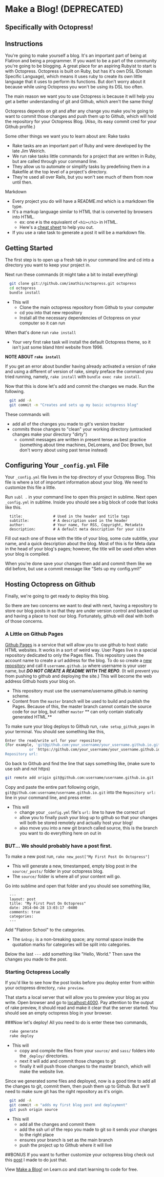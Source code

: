 
# Make a Blog! (DEPRECATED)
## Specifically with Octopress!

## Instructions

You're going to make yourself a blog.  It's an important part of being at Flatiron and being a programmer. If you want to be a part of the community you're going to be blogging.  A great place for an aspiring Rubyist to start is with Octopress.  Octopress is built on Ruby, but has it's own DSL (Domain Specific Language), which means it uses ruby to create its own little language that it uses to perform its functions.  But don't worry about it because while using Octopress you won't be using its DSL too often.

The main reason we want you to use Octopress is because it will help you get a better understanding of git and Github, which aren't the same thing!

Octopress depends on git and after any change you make you're going to want to commit those changes and push them up to Github, which will hold the repository for your Octopress Blog.  (Also, its easy commit cred for your Github profile.)

Some other things we want you to learn about are:
Rake tasks
  - Rake tasks are an important part of Ruby and were developed by the late Jim Weirich.
  - We run rake tasks little commands for a project that are written in Ruby, but are called through your command line.
  - They allow us to automate or simplify tasks by predefining them in a Rakefile at the top level of a project's directory.
  - They're used all over Rails, but you won't see much of them from now until then.

Markdown
  - Every project you do will have a README.md which is a markdown file type.
  - It's a markup language similar to HTML that is converted by browsers into HTML.
    - ex: one `#` is the equivalent of `<h1></h1>` in HTML.
    - Here's a [cheat sheet](https://github.com/adam-p/markdown-here/wiki/Markdown-Cheatsheet) to help you out.
  - If you use a rake task to generate a post it will be a markdown file.


## Getting Started

The first step is to open up a fresh tab in your command line and cd into a directory you want to keep your project in.

Next run these commands (it might take a bit to install everything)
```sh
  git clone git://github.com/imathis/octopress.git octopress
  cd octopress
  bundle install
```
- This will 
  - Clone the main octopress repository from Github to your computer
  - cd you into that new repository
  - Install all the necessary dependencies of Octopress on your computer so it can run

When that's done run `rake install`
  - Your very first rake task will install the default Octopress theme, so it isn't just some bland html website from 1996.

**NOTE ABOUT `rake install`**

If you get an error about bundler having already activated a version of rake and using a different of version of rake, simply preface the command you tried running, namely, `rake install` with `bundle exec rake install`.

Now that this is done let's add and commit the changes we made. Run the following.
```sh
  git add -A
  git commit -m "Creates and sets up my basic octopress blog"
```
These commands will:
  - add all of the changes you made to git's version tracker
  - commits those changes to "clean" your working directory (untracked changes make your directory "dirty")
    - commit messages are written in present tense as best practice (something about time machines, DeLoreans, and Doc Brown, but don't worry about using past tense instead)

## Configuring Your `_config.yml` File

Your `_config.yml` file lives in the top directory of your Octopress Blog.  This file is where a lot of important information about your blog.  We need to customize this file a little.

Run `subl .` in your command line to open this project in sublime. Next open `_config.yml` in sublime. Inside you should see a big block of code that looks like this.
```
  title:              # Used in the header and title tags
  subtitle:           # A description used in the header
  author:             # Your name, for RSS, Copyright, Metadata
  description:        # A default meta description for your site
```
Fill out each one of those with the title of your blog, some cute subtitle, your name, and a quick description about the blog.  Most of this is for Meta data in the head of your blog's pages; however, the title will be used often when your blog is compiled.

When you're done save your changes then add and commit them like we did before, but use a commit message like "Sets up my config.yml!"


## Hosting Octopress on Github
Finally, we're going to get ready to deploy this blog.

So there are two concerns we want to deal with next, having a repository to store our blog posts in so that they are under version control and backed up and having a place to host our blog. Fortunately, github will deal with both of those concerns.

### A Little on Github Pages

[Github Pages](http://pages.github.com/) is a service that will allow you to use github to host static HTML websites. It works in a sort of weird way. User Pages live in a special repository dedicated to only the Pages files. This repository uses the account name to create a url address for the blog.  To do so create a [new repository](https://github.com/new) and call it `username.github.io` where username is your user name, but ___DO NOT CREATE A README WITH THE REPO___. (It will prevent you from pushing to github and deploying the site.)  This will become the web address Github hosts your blog on.

- This repository must use the username/username.github.io naming scheme.
- Content from the `master` branch will be used to build and publish the Pages. Because of this, the master branch cannot contain the source code for our blog, but rather `master` ** can only contain statically generated HTML.**

To make sure your blog deploys to Github run, `rake setup_github_pages` in your terminal. You should see something like this,
```sh
Enter the read/write url for your repository
(For example, 'git@github.com:your_username/your_username.github.io.git)
           or 'https://github.com/your_username/your_username.github.io')
Repository url:
```
Go back to Github and find the line that says something like, (make sure to use ssh and _not_ https)
```sh
git remote add origin git@github.com:username/username.github.io.git
```
Copy and paste the entire part following origin, `git@github.com:username/username.github.io.git` into the `Repository url:` line in your command line, and press enter.
  - This will
    - change your `_config.yml` file's `url:` line to have the correct url
    - allow you to finally push your blog up to github so that your changes will both be stored remotely and actually host your blog!
    - also move you into a new git branch called source, this is the branch you want to do everything here on out in

### BUT... We should probably have a post first.

To make a new post run, `rake new_post["My First Post On Octopress"]`
  - This will generate a new, timestamped, empty blog post in the `source/_posts/` folder in your octopress blog.
  - The ```source/``` folder is where all of your content will go.

Go into sublime and open that folder and you should see something like, 
```
  ---
  layout: post
  title: "My First Post On Octopress"
  date: 2014-04-28 13:03:17 -0400
  comments: true
  categories: 
  ---
```
Add "Flatiron&nbsp;School" to the categories.
  - The `&nbsp;` is a non-breaking space; any normal space inside the quotation marks for categories will be split into categories.

Below the last `---` add something like "Hello, World." Then save the changes you made to the post.

### Starting Octopress Locally

If you'd like to see how the post looks before you deploy enter from within your octopress directory, `rake preview`.

That starts a local server that will allow you to preview your blog as you write. Open browser and go to [localhost:4000](http://localhost:4000). Pay attention to the output of rake preview, it should read and make it clear that the server started. You should see an empty octopress blog in your browser.

###Now let's deploy! 
All you need to do is enter these two commands,
```sh
  rake generate
  rake deploy
```
- This will
  - copy and compile the files from your `source/` and `sass/` folders into the `_deploy/` directories.
  - next it will add and commit those changes to git
  - finally it will push those changes to the master branch, which will make the website live.

Since we generated some files and deployed, now is a good time to add all the changes to git, commit them, then push them up to Github. But we'll need to make sure git has the right repository as it's origin.

```sh
  git add -A
  git commit -m "adds my first blog post and deployment"
  git push origin source
```
  - This will
    - add all the changes and commit them
    - add the ssh url of the repo you made to git so it sends your changes to the right place
    - ensures your branch is set as the main branch
    - push the project up to Github where it will live

##BONUS
  If you want to further customize your octopress blog check out this [post](http://tsiege.github.io/blog/2014/04/27/tips-on-setting-up-octopress/) I made to do just that.

<p data-visibility='hidden'>View <a href='https://learn.co/lessons/octopress-setup' title='Make a Blog!'>Make a Blog!</a> on Learn.co and start learning to code for free.</p>
